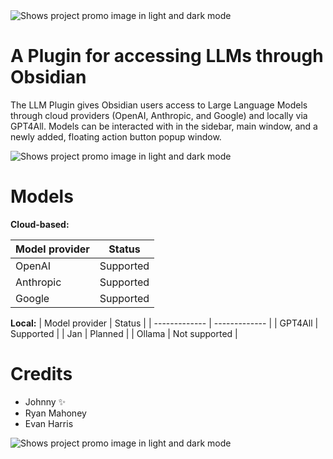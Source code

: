 <picture>
  <source media="(prefers-color-scheme: dark)" srcset="https://github.com/user-attachments/assets/e5b8b04e-126e-4b08-b76f-134d0491bbac">
  <source media="(prefers-color-scheme: light)" srcset="https://github.com/user-attachments/assets/6342227f-a2c6-40a8-8cd8-39e89d0741ab">
  <img alt="Shows project promo image in light and dark mode" src="https://user-images.githubusercontent.com/25423296/163456779-a8556205-d0a5-45e2-ac17-42d089e3c3f8.png">
</picture>

# A Plugin for accessing LLMs through Obsidian

The LLM Plugin gives Obsidian users access to Large Language Models through cloud providers (OpenAI, Anthropic, and Google) and locally via GPT4All. Models can be interacted with in the sidebar, main window, and a newly added, floating action button popup window.

<picture>
  <source media="(prefers-color-scheme: dark)" srcset="https://github.com/user-attachments/assets/8f9e381d-6569-4d49-92c8-724b00dca962">
  <source media="(prefers-color-scheme: light)" srcset="https://github.com/user-attachments/assets/789d0d1f-afa0-402d-814c-32cc9b3941a8">
  <img alt="Shows project promo image in light and dark mode" src="https://user-images.githubusercontent.com/25423296/163456779-a8556205-d0a5-45e2-ac17-42d089e3c3f8.png">
</picture>

# Models

**Cloud-based:**

| Model provider  | Status |
| ------------- | ------------- |
| OpenAI  | Supported  |
| Anthropic  | Supported  |
| Google | Supported |

**Local:**
| Model provider  | Status |
| ------------- | ------------- |
| GPT4All  | Supported  |
| Jan  | Planned  |
| Ollama | Not supported |

# Credits
- Johnny ✨
- Ryan Mahoney
- Evan Harris

<picture>
  <source media="(prefers-color-scheme: dark)" srcset="https://github.com/user-attachments/assets/2e5038b3-a49d-4629-aaba-7e7fe40a1554">
  <source media="(prefers-color-scheme: light)" srcset="https://github.com/user-attachments/assets/fa07734b-b9bf-4924-bfb0-03ed3e961532">
  <img alt="Shows project promo image in light and dark mode" src="https://user-images.githubusercontent.com/25423296/163456779-a8556205-d0a5-45e2-ac17-42d089e3c3f8.png">
</picture>
